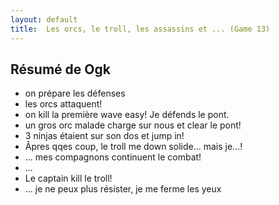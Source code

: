 ```yaml
---
layout: default
title:  Les orcs, le troll, les assassins et ... (Game 13)
---
```


## Résumé de Ogk
- on prépare les défenses
- les orcs attaquent!
- on kill la première wave easy! Je défends le pont.
- un gros orc malade charge sur nous et clear le pont!
- 3 ninjas étaient sur son dos et jump in!
- Âpres qqes coup, le troll me down solide... mais je...!
- ... mes compagnons continuent le combat!
- ...
- Le captain kill le troll!
- ... je ne peux plus résister, je me ferme les yeux
